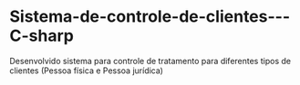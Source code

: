 # Sistema-de-controle-de-clientes---C-sharp
Desenvolvido sistema para controle de tratamento para diferentes tipos de clientes (Pessoa física e Pessoa jurídica)
